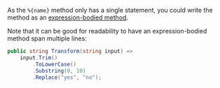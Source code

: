 As the `%{name}` method only has a single statement, you could write the method as an [expression-bodied method](https://docs.microsoft.com/en-us/dotnet/csharp/programming-guide/statements-expressions-operators/expression-bodied-members#methods).

Note that it can be good for readability to have an expression-bodied method span multiple lines:

```csharp
public string Transform(string input) =>
    input.Trim()
        .ToLowerCase()
        .Substring(0, 10)
        .Replace("yes", "no");
```
